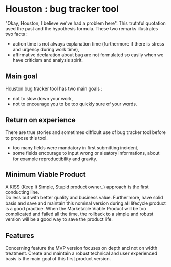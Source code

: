# Houston : bug tracker tool

"Okay, Houston, I believe we've had a problem here". This truthful quotation used the past and the hypothesis formula. These two remarks illustrates two facts :
- action time is not always explanation time (furthermore if there is stress and urgency during work time),
- affirmative declaration about bug are not formulated so easily when we have criticism and analysis spirit.

## Main goal

Houston bug tracker tool has two main goals :
- not to slow down your work,
- not to encourage you to be too quickly sure of your words.

## Return on experience

There are true stories and sometimes difficult use of bug tracker tool before to propose this tool.
- too many fields were mandatory in first submitting incident,
- some fields encourage to input wrong or aleatory informations, about for example reproductibility and gravity.

## Minimum Viable Product

A KISS (Keep It Simple, Stupid product owner..) approach is the first conducting line.   
Do less but with better quality and business value. 
Furthermore, have solid basis and save and maintain this nominal version during all lifecycle product is a good practice. When the Marketable Viable Product will be too complicated and failed all the time, the rollback to a simple and robust version will be a good way to save the product life.

## Features

Concerning feature the MVP version focuses on depth  and not on width treatment. Create and maintain a robust technical and user experienced basis is the main goal of this first product version.  


